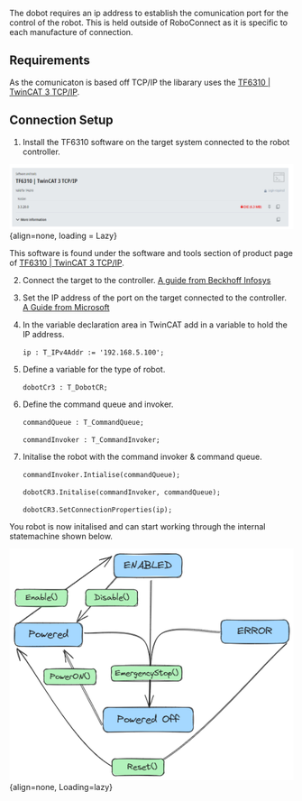 The dobot requires an ip address to establish the comunication port for the control of the robot. This is held outside of RoboConnect as it is specific to each manufacture of connection. 

## Requirements
As the comunicaton is based off TCP/IP the libarary uses the [TF6310 | TwinCAT 3 TCP/IP](https://www.beckhoff.com/en-gb/products/automation/twincat/tfxxxx-twincat-3-functions/tf6xxx-connectivity/tf6310.html?). 

## Connection Setup
1) Install the TF6310 software on the target system connected to the robot controller. 

![TF6310 install](images\TF6310_software.png){align=none, loading = Lazy}

This software is found under the software and tools section of product page of [TF6310 | TwinCAT 3 TCP/IP](https://www.beckhoff.com/en-gb/products/automation/twincat/tfxxxx-twincat-3-functions/tf6xxx-connectivity/tf6310.html?). 

2) Connect the target to the controller. 
    [A guide from Beckhoff Infosys](https://infosys.beckhoff.com/content/1033/cx9020_hw/2241767691.html?id=6473746221196773532)

3) Set the IP address of the port on the target connected to the controller. 
    [A Guide from Microsoft](https://support.microsoft.com/en-gb/windows/change-tcp-ip-settings-bd0a07af-15f5-cd6a-363f-ca2b6f391ace)

4) In the variable declaration area in TwinCAT add in a variable to hold the IP address. 

    `ip : T_IPv4Addr := '192.168.5.100';` 

5) Define a variable for the type of robot. 

    `dobotCr3 : T_DobotCR;`

6) Define the command queue and invoker.

    `commandQueue : T_CommandQueue;`

    `commandInvoker : T_CommandInvoker;`


7) Initalise the robot with the command invoker & command queue.

    `commandInvoker.Intialise(commandQueue);`

    `dobotCR3.Initalise(commandInvoker, commandQueue);`

    `dobotCR3.SetConnectionProperties(ip);`


You robot is now initalised and can start working through the internal statemachine shown below. 

![DobotStateMachine](images\RobotStatemachine.png){align=none, Loading=lazy}